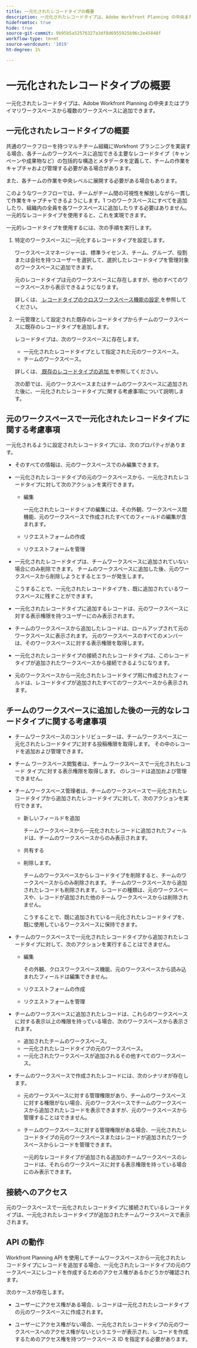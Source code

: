 ```yaml
---
title: 一元化されたレコードタイプの概要
description: 一元化されたレコードタイプは、Adobe Workfront Planning の中央またはプライマリワークスペースから複数のワークスペースに追加できます。
hidefromtoc: true
hide: true
source-git-commit: 9b95b5a52576327a3df8d6955925b96c2e45848f
workflow-type: tm+mt
source-wordcount: '1019'
ht-degree: 1%

---
```


<!-- add these to the metadata, when making this public: 

feature: Workfront Planning
role: User, Admin
author: Alina
recommendations: noDisplay, noCatalog
-->

# 一元化されたレコードタイプの概要

一元化されたレコードタイプは、Adobe Workfront Planning の中央またはプライマリワークスペースから複数のワークスペースに追加できます。

## 一元化されたレコードタイプの概要

共通のワークフローを持つマルチチーム組織にWorkfront プランニングを実装する場合、各チームのワークスペースに追加できる主要なレコードタイプ（キャンペーンや成果物など）の包括的な構造とメタデータを定義して、チームの作業をキャプチャおよび管理する必要がある場合があります。

また、各チームの作業を中央レベルに展開する必要がある場合もあります。

このようなワークフローでは、チームがチーム間の可視性を解放しながら一貫して作業をキャプチャできるようにします。1 つのワークスペースにすべてを追加したり、組織内の全員を各ワークスペースに追加したりする必要はありません。 一元的なレコードタイプを使用すると、これを実現できます。

一元的レコードタイプを使用するには、次の手順を実行します。

1. 特定のワークスペースに一元化するレコードタイプを設定します。

   ワークスペースマネージャーは、標準ライセンス、チーム、グループ、役割または会社を持つユーザーを選択して、選択したレコードタイプを管理対象のワークスペースに追加できます。

   元のレコードタイプは元のワークスペースに存在しますが、他のすべてのワークスペースから表示できるようになります。

   詳しくは、[ レコードタイプのクロスワークスペース機能の設定 ](/help/quicksilver/planning/architecture/configure-record-type-cross-workspace-capabilities.md) を参照してください。
1. 一元管理として設定された既存のレコードタイプからチームのワークスペースに既存のレコードタイプを追加します。

   レコードタイプは、次のワークスペースに存在します。

   * 一元化されたレコードタイプとして指定された元のワークスペース。
   * チームのワークスペース。

   詳しくは、[ 既存のレコードタイプの追加 ](/help/quicksilver/planning/architecture/add-cross-workspace-record-types.md) を参照してください。

   次の節では、元のワークスペースまたはチームのワークスペースに追加された後に、一元化されたレコードタイプに関する考慮事項について説明します。

## 元のワークスペースで一元化されたレコードタイプに関する考慮事項

一元化されるように設定されたレコードタイプには、次のプロパティがあります。

* そのすべての情報は、元のワークスペースでのみ編集できます。

* 一元化されたレコードタイプの元のワークスペースから、一元化されたレコードタイプに対して次のアクションを実行できます。

   * 編集

     一元化されたレコードタイプの編集には、その外観、ワークスペース間機能、元のワークスペースで作成されたすべてのフィールドの編集が含まれます。
   * リクエストフォームの作成
   * リクエストフォームを管理

* 一元化されたレコードタイプは、チームワークスペースに追加されていない場合にのみ削除できます。 チームのワークスペースに追加した後、元のワークスペースから削除しようとするとエラーが発生します。

  こうすることで、一元化されたレコードタイプを、既に追加されているワークスペースに残すことができます。
* 一元化されたレコードタイプに追加するレコードは、元のワークスペースに対する表示権限を持つユーザーにのみ表示されます。
* チームのワークスペースから追加したレコードは、ロールアップされて元のワークスペースに表示されます。 元のワークスペースのすべてのメンバーは、そのワークスペースに対する表示権限を取得します。

* 一元化されたレコードタイプの接続されたレコードタイプは、このレコードタイプが追加されたワークスペースから接続できるようになります。

* 元のワークスペースから一元化されたレコードタイプ用に作成されたフィールドは、レコードタイプが追加されたすべてのワークスペースから表示されます。

## チームのワークスペースに追加した後の一元的なレコードタイプに関する考慮事項

* チームワークスペースのコントリビューターは、チームワークスペースに一元化されたレコードタイプに対する投稿権限を取得します。 その中のレコードを追加および管理できます。

* チーム ワークスペース閲覧者は、チーム ワークスペースで一元化されたレコード タイプに対する表示権限を取得します。 のレコードは追加および管理できません。

* チームワークスペース管理者は、チームのワークスペースで一元化されたレコードタイプから追加されたレコードタイプに対して、次のアクションを実行できます。

   * 新しいフィールドを追加

     チームワークスペースから一元化されたレコードに追加されたフィールドは、チームのワークスペースからのみ表示されます。
   * 共有する
   * 削除します。

     チームのワークスペースからレコードタイプを削除すると、チームのワークスペースからのみ削除されます。 チームのワークスペースから追加されたレコードも削除されます。 レコードの種類は、元のワークスペースや、レコードが追加された他のチーム ワークスペースからは削除されません。

     こうすることで、既に追加されている一元化されたレコードタイプを、既に使用しているワークスペースに保持できます。

* チームのワークスペースで一元化されたレコードタイプから追加されたレコードタイプに対して、次のアクションを実行することはできません。

   * 編集

     その外観、クロスワークスペース機能、元のワークスペースから読み込まれたフィールドは編集できません。
   * リクエストフォームの作成
   * リクエストフォームを管理

* チームのワークスペースに追加されたレコードは、これらのワークスペースに対する表示以上の権限を持っている場合、次のワークスペースから表示されます。

   * 追加されたチームのワークスペース。
   * 一元化されたレコードタイプの元のワークスペース。
   * 一元化されたワークスペースが追加されるその他すべてのワークスペース。

* チームのワークスペースで作成されたレコードには、次のシナリオが存在します。

   * 元のワークスペースに対する管理権限があり、チームのワークスペースに対する権限がない場合、元のワークスペースでチームのワークスペースから追加されたレコードを表示できますが、元のワークスペースから管理することはできません。
   * チームのワークスペースに対する管理権限がある場合、一元化されたレコードタイプの元のワークスペースまたはレコードが追加されたワークスペースからレコードを管理できます。

     一元的なレコードタイプが追加される追加のチームワークスペースのレコードは、それらのワークスペースに対する表示権限を持っている場合にのみ表示できます。

## 接続へのアクセス

元のワークスペースで一元化されたレコードタイプに接続されているレコードタイプは、一元化されたレコードタイプが追加されたチームワークスペースで表示されます。

## API の動作

Workfront Planning API を使用してチームワークスペースから一元化されたレコードタイプにレコードを追加する場合、一元化されたレコードタイプの元のワークスペースにレコードを作成するためのアクセス権があるかどうかが確認されます。

次のケースが存在します。

* ユーザーにアクセス権がある場合、レコードは一元化されたレコードタイプの元のワークスペースに作成されます。

* ユーザーにアクセス権がない場合、一元化されたレコードタイプの元のワークスペースへのアクセス権がないというエラーが表示され、レコードを作成するためのアクセス権を持つワークスペース ID を指定する必要があります。
